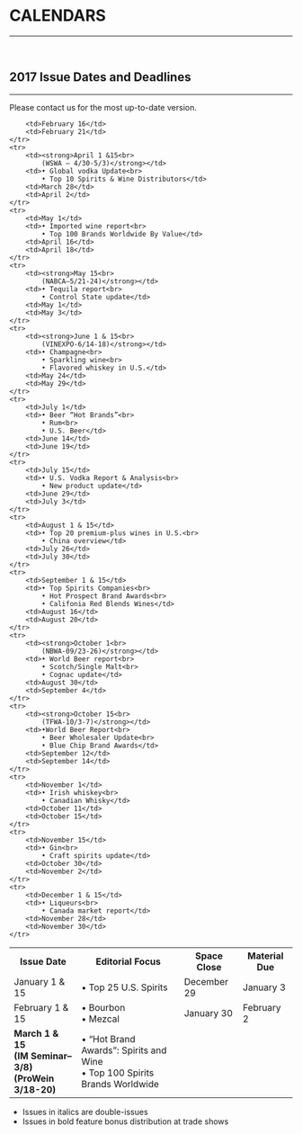 # CALENDARS
---

<br />

## 2017 Issue Dates and Deadlines
---

Please contact us for the most up-to-date version.

<table>
    <tr>
        <th>Issue Date</th>
        <th>Editorial Focus</th>
        <th>Space Close</th>
        <th>Material Due</th>
    </tr>
    <tr>
        <td>January 1 & 15</td>
        <td>• Top 25 U.S. Spirits</td>
        <td>December 29</td>
        <td>January 3</td>
    </tr>
    <tr>
        <td>February 1 & 15</td>
        <td>• Bourbon<br>
            • Mezcal</td>
        <td>January 30</td>
        <td>February 2</td>
    </tr>
    <tr>
        <td><strong>March 1 & 15<br>
            (IM Seminar–3/8)<br>
            (ProWein 3/18-20)</strong></td>
        <td>• “Hot Brand Awards”: Spirits and Wine<br>
            • Top 100 Spirits Brands Worldwide</td>

        <td>February 16</td>
        <td>February 21</td>
    </tr>                                   
    <tr>
        <td><strong>April 1 &15<br>
            (WSWA – 4/30-5/3)</strong></td>
        <td>• Global vodka Update<br>
            • Top 10 Spirits & Wine Distributors</td>
        <td>March 28</td>
        <td>April 2</td>
    </tr>
    <tr>
        <td>May 1</td>
        <td>• Imported wine report<br>
            • Top 100 Brands Worldwide By Value</td>
        <td>April 16</td>
        <td>April 18</td>
    </tr>                       
    <tr>
        <td><strong>May 15<br>
            (NABCA–5/21-24)</strong></td>
        <td>• Tequila report<br>
            • Control State update</td>
        <td>May 1</td>
        <td>May 3</td>
    </tr>
    <tr>
        <td><strong>June 1 & 15<br>
            (VINEXPO-6/14-18)</strong></td>
        <td>• Champagne<br>
            • Sparkling wine<br>
            • Flavored whiskey in U.S.</td>
        <td>May 24</td>
        <td>May 29</td>
    </tr>
    <tr>
        <td>July 1</td>
        <td>• Beer “Hot Brands”<br>
            • Rum<br>
            • U.S. Beer</td>
        <td>June 14</td>
        <td>June 19</td>
    </tr>
    <tr>
        <td>July 15</td>
        <td>• U.S. Vodka Report & Analysis<br>
            • New product update</td>
        <td>June 29</td>
        <td>July 3</td>
    </tr>
    <tr>
        <td>August 1 & 15</td>
        <td>• Top 20 premium-plus wines in U.S.<br>
            • China overview</td>
        <td>July 26</td>
        <td>July 30</td>
    </tr>
    <tr>
        <td>September 1 & 15</td>
        <td>• Top Spirits Companies<br>
            • Hot Prospect Brand Awards<br>
            • Califonia Red Blends Wines</td>
        <td>August 16</td>
        <td>August 20</td>
    </tr>
    <tr>
        <td><strong>October 1<br>
            (NBWA-09/23-26)</strong></td>
        <td>• World Beer report<br>
            • Scotch/Single Malt<br>
            • Cognac update</td>
        <td>August 30</td>
        <td>September 4</td>
    </tr>
    <tr>
        <td><strong>October 15<br>
            (TFWA-10/3-7)</strong></td>
        <td>•World Beer Report<br>
            • Beer Wholesaler Update<br>
            • Blue Chip Brand Awards</td>
        <td>September 12</td>
        <td>September 14</td>
    </tr>
    <tr>
        <td>November 1</td>
        <td>• Irish whiskey<br>
            • Canadian Whisky</td>
        <td>October 11</td>
        <td>October 15</td>
    </tr>
    <tr>
        <td>November 15</td>
        <td>• Gin<br>
            • Craft spirits update</td>
        <td>October 30</td>
        <td>November 2</td>
    </tr>
    <tr>
        <td>December 1 & 15</td>
        <td>• Liqueurs<br>
            • Canada market report</td>
        <td>November 28</td>
        <td>November 30</td>
    </tr>
</table>

- Issues in italics are double-issues
- Issues in bold feature bonus distribution at trade shows
